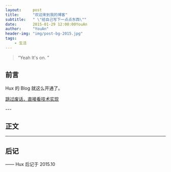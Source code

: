 ```yaml
---
layout:     post
title:      "欢迎来到我的博客"
subtitle:   " \"给自己写下一点点东西\""
date:       2015-01-29 12:00:00YouAn
author:     "YouAn"
header-img: "img/post-bg-2015.jpg"
tags:
    - 生活
---
```


> “Yeah It's on. ”


## 前言

Hux 的 Blog 就这么开通了。

[跳过废话，直接看技术实现 ](#build)




<p id = "build"></p>
---

## 正文




---



## 后记


—— Hux 后记于 2015.10

